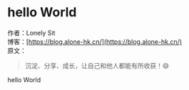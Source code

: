 # hello World

作者：Lonely Sit
<br/>博客：[https://blog.alone-hk.cn/](https://blog.alone-hk.cn/)
<br/>原文：[]()

>沉淀、分享、成长，让自己和他人都能有所收获！😄

hello World
